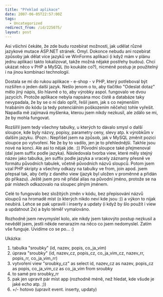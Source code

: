 ```yaml
---
title: "Překlad aplikace"
date: 2007-06-05T22:57:00Z
tags:
  - Uncategorized
redirect_from: /id/225075/
layout: post
---
```

Asi všichni čekáte, že zde budu rozebírat možnosti, jak udělat různé jazykové mutace ASP.NET stránek. Omyl. Dokonce nebudu ani rozebírat způsoby jak dělat více jazyků ve WinForms aplikaci (i když mám v plánu jednu aplikaci takto lokalizovat, takže možná nějaké postřehy budou). Chci ukázat něco v PHP a MySQL (to koukáte co?), nicméně postup je použitelný i na jinou kombinaci technologií.

Dostala se mi do rukou aplikace - e-shop - v PHP, který potřeboval být rozšířen o jeden další jazyk. Nešlo jenom o to, aby tlačítko "Odeslat dotaz" mělo jiný nápis, šlo hlavně o to, aby výrobky aspol. fungovalo ve dvou jazycích. Protože aplikace nebyla napsána moc čistě a databáze taky nevypadala, že by se o ní dalo opřít, řešil jsem, jak s co nejmenším hrabáním do kódu (a tedy potenciálním poškozením něčeho) tohle vyřešit. Napadla mě zajímavá myšlenka, kterou jsem nikdy nezkusil, ale zdálo se mi, že by mohla fungovat.

Rozšířil jsem tedy všechny tabulky, u kterých to dávalo smysl o další sloupce, kde byly názvy, popisy, parametry ceny, slevy atp. k výrobkům v dalším jazyku. (Pozn.: Nepřišel jsem na způsob, jak v MySQL změnit pozici sloupce po vytvoření. Ne že by to vadilo, jen je to přehlednější. Takhle jsou nové na konci. Ale asi to nějak jde. :)) Původní sloupce také přejmenoval (dal jsem suffix podle jazyka). Následovala tvorba view, které měly stejný název jako tabulka, jen suffix podle jazyka a vracely záznamy přesně ve formátu původních tabulek, včetně původních názvů sloupců. Potom jsem vzal PHP skripty a všechny odkazy na tabulky ve from, join apod. jsem přepsal tak, aby četly z daného view (jazyk byl uložen v proměnné a přidán do příkazu). Ještě jsem pro ně přidal alias na původní jméno, protože se na pár místech odkazovalo na sloupec plným jménem.

Celé to fungovalo bez složitých změn v kódu, bez přepisování názvů sloupců na hromadě míst (o kterých nikdo neví kde jsou :)) a výkon to nijak neubírá. Lehce se pak upravili i inserty a updaty (i když by šlo použít i view a updatnout 2x) a bylo téměř vymalováno.

Rozhodně jsem nevymyslel kolo, ale nikdy jsem takovýto postup nezkusil a nevěděl jsem, jestli někde nenarazím na něco co jsem nedomyslel. Zatím vše funguje. Uvidíme co se po... :)

Ukázka:

1. tabulka "sroubky" (id, nazev, popis, co_ja_vim)
2. úprava "sroubky" (id, nazev_cz, popis_cz, co_ja_vim_cz, nazev_rr, popis_rr, co_ja_vim_rr)
3. vytvoření view "sroubky_cz" as select id, nazev_cz as nazev, popis_cz as popis, co_ja_vim_cz as co_ja_vim from sroubky
4. to samé pro sroubky_rr
5. pak jen upravit pár míst app (rozhodně méně, než hledat, kde všude je jaké echo atp. ;))
6. +/- hotovo (upravit event. inserty, updaty)